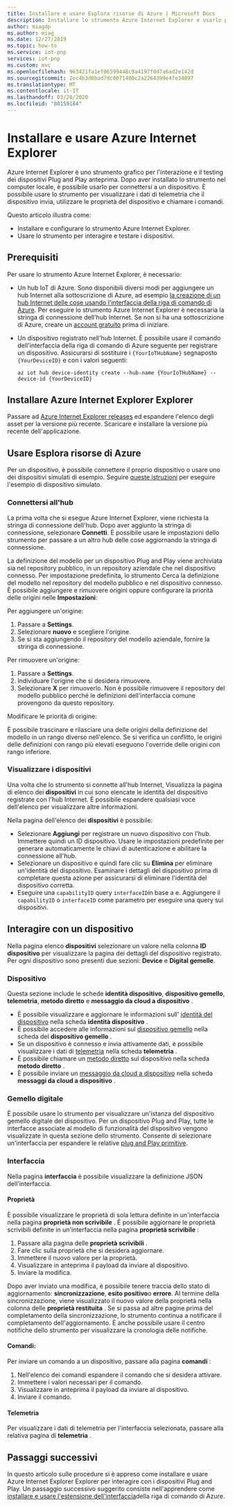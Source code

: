 ```yaml
---
title: Installare e usare Esplora risorse di Azure | Microsoft Docs
description: Installare lo strumento Azure Internet Explorer e usarlo per interagire con i dispositivi Plug and Play anteprima connessi all'hub Internet.
author: miagdp
ms.author: miag
ms.date: 12/27/2019
ms.topic: how-to
ms.service: iot-pnp
services: iot-pnp
ms.custom: mvc
ms.openlocfilehash: 963421fa1ef06599448c9a4197f0d7a6ad2e142d
ms.sourcegitcommit: 2ec4b3d0bad7dc0071400c2a2264399e4fe34897
ms.translationtype: MT
ms.contentlocale: it-IT
ms.lasthandoff: 03/28/2020
ms.locfileid: "80159184"
---
```

# <a name="install-and-use-azure-iot-explorer"></a>Installare e usare Azure Internet Explorer

Azure Internet Explorer è uno strumento grafico per l'interazione e il testing dei dispositivi Plug and Play anteprima. Dopo aver installato lo strumento nel computer locale, è possibile usarlo per connettersi a un dispositivo. È possibile usare lo strumento per visualizzare i dati di telemetria che il dispositivo invia, utilizzare le proprietà del dispositivo e chiamare i comandi.

Questo articolo illustra come:

- Installare e configurare lo strumento Azure Internet Explorer.
- Usare lo strumento per interagire e testare i dispositivi.

## <a name="prerequisites"></a>Prerequisiti

Per usare lo strumento Azure Internet Explorer, è necessario:

- Un hub IoT di Azure. Sono disponibili diversi modi per aggiungere un hub Internet alla sottoscrizione di Azure, ad esempio [la creazione di un hub Internet delle cose usando l'interfaccia della riga di comando di Azure](../iot-hub/iot-hub-create-using-cli.md). Per eseguire lo strumento Azure Internet Explorer è necessaria la stringa di connessione dell'hub Internet. Se non si ha una sottoscrizione di Azure, creare un [account gratuito](https://azure.microsoft.com/free/?WT.mc_id=A261C142F) prima di iniziare.
- Un dispositivo registrato nell'hub Internet. È possibile usare il comando dell'interfaccia della riga di comando di Azure seguente per registrare un dispositivo. Assicurarsi di sostituire i `{YourIoTHubName}` segnaposto `{YourDeviceID}` e con i valori seguenti:

    ```azurecli-interactive
    az iot hub device-identity create --hub-name {YourIoTHubName} --device-id {YourDeviceID}
    ```

## <a name="install-azure-iot-explorer"></a>Installare Azure Internet Explorer Explorer

Passare ad [Azure Internet Explorer releases](https://github.com/Azure/azure-iot-explorer/releases) ed espandere l'elenco degli asset per la versione più recente. Scaricare e installare la versione più recente dell'applicazione.

## <a name="use-azure-iot-explorer"></a>Usare Esplora risorse di Azure

Per un dispositivo, è possibile connettere il proprio dispositivo o usare uno dei dispositivi simulati di esempio. Seguire [queste istruzioni](https://github.com/Azure/azure-iot-sdk-c/tree/public-preview/iothub_client/samples) per eseguire l'esempio di dispositivo simulato.

### <a name="connect-to-your-hub"></a>Connettersi all'hub

La prima volta che si esegue Azure Internet Explorer, viene richiesta la stringa di connessione dell'hub. Dopo aver aggiunto la stringa di connessione, selezionare **Connetti**. È possibile usare le impostazioni dello strumento per passare a un altro hub delle cose aggiornando la stringa di connessione.

La definizione del modello per un dispositivo Plug and Play viene archiviata sia nel repository pubblico, in un repository aziendale che nel dispositivo connesso. Per impostazione predefinita, lo strumento Cerca la definizione del modello nel repository del modello pubblico e nel dispositivo connesso. È possibile aggiungere e rimuovere origini oppure configurare la priorità delle origini nelle **Impostazioni**:

Per aggiungere un'origine:

1. Passare a **Settings**.
1. Selezionare **nuovo** e scegliere l'origine.
1. Se si sta aggiungendo il repository del modello aziendale, fornire la stringa di connessione.

Per rimuovere un'origine:

1. Passare a **Settings**.
1. Individuare l'origine che si desidera rimuovere.
1. Selezionare **X** per rimuoverlo. Non è possibile rimuovere il repository del modello pubblico perché le definizioni dell'interfaccia comune provengono da questo repository.

Modificare le priorità di origine:

È possibile trascinare e rilasciare una delle origini della definizione del modello in un rango diverso nell'elenco. Se si verifica un conflitto, le origini delle definizioni con rango più elevati eseguono l'override delle origini con rango inferiore.

### <a name="view-devices"></a>Visualizzare i dispositivi

Una volta che lo strumento si connette all'hub Internet, Visualizza la pagina di elenco dei **dispositivi** in cui sono elencate le identità del dispositivo registrate con l'hub Internet. È possibile espandere qualsiasi voce dell'elenco per visualizzare altre informazioni.

Nella pagina dell'elenco dei **dispositivi** è possibile:

- Selezionare **Aggiungi** per registrare un nuovo dispositivo con l'hub. Immettere quindi un ID dispositivo. Usare le impostazioni predefinite per generare automaticamente le chiavi di autenticazione e abilitare la connessione all'hub.
- Selezionare un dispositivo e quindi fare clic su **Elimina** per eliminare un'identità del dispositivo. Esaminare i dettagli del dispositivo prima di completare questa azione per assicurarsi di eliminare l'identità del dispositivo corretta.
- Eseguire una `capabilityID` query `interfaceID`in base a e. Aggiungere il `capabilityID` o `interfaceID` come parametro per eseguire una query sui dispositivi.

## <a name="interact-with-a-device"></a>Interagire con un dispositivo

Nella pagina elenco **dispositivi** selezionare un valore nella colonna **ID dispositivo** per visualizzare la pagina dei dettagli del dispositivo registrato. Per ogni dispositivo sono presenti due sezioni: **Device** e **Digital gemelle**.

### <a name="device"></a>Dispositivo

Questa sezione include le schede **identità dispositivo**, **dispositivo gemello**, **telemetria**, **metodo diretto** e **messaggio da cloud a dispositivo** .

- È possibile visualizzare e aggiornare le informazioni sull' [identità del dispositivo](../iot-hub/iot-hub-devguide-identity-registry.md) nella scheda **identità dispositivo** .
- È possibile accedere alle informazioni sul [dispositivo gemello](../iot-hub/iot-hub-devguide-device-twins.md) nella scheda del **dispositivo gemello** .
- Se un dispositivo è connesso e invia attivamente dati, è possibile visualizzare i dati di [telemetria](../iot-hub/iot-hub-devguide-messages-read-builtin.md) nella scheda **telemetria** .
- È possibile chiamare un [metodo diretto](../iot-hub/iot-hub-devguide-direct-methods.md) sul dispositivo nella scheda **metodo diretto** .
- È possibile inviare un [messaggio da cloud a dispositivo](../iot-hub/iot-hub-devguide-messages-c2d.md) nella scheda **messaggi da cloud a dispositivo** .

### <a name="digital-twin"></a>Gemello digitale

È possibile usare lo strumento per visualizzare un'istanza del dispositivo gemello digitale del dispositivo. Per un dispositivo Plug and Play, tutte le interfacce associate al modello di funzionalità del dispositivo vengono visualizzate in questa sezione dello strumento. Consente di selezionare un'interfaccia per espandere le relative [plug and Play primitive](https://github.com/Azure/IoTPlugandPlay/tree/master/DTDL).

### <a name="interface"></a>Interfaccia

Nella pagina **interfaccia** è possibile visualizzare la definizione JSON dell'interfaccia.

#### <a name="properties"></a>Proprietà

È possibile visualizzare le proprietà di sola lettura definite in un'interfaccia nella pagina **proprietà non scrivibile** . È possibile aggiornare le proprietà scrivibili definite in un'interfaccia nella pagina **proprietà scrivibile** :

1. Passare alla pagina delle **proprietà scrivibili** .
1. Fare clic sulla proprietà che si desidera aggiornare.
1. Immettere il nuovo valore per la proprietà.
1. Visualizzare in anteprima il payload da inviare al dispositivo.
1. Inviare la modifica.

Dopo aver inviato una modifica, è possibile tenere traccia dello stato di aggiornamento: **sincronizzazione**, **esito positivo**o **errore**. Al termine della sincronizzazione, viene visualizzato il nuovo valore della proprietà nella colonna delle **proprietà restituita** . Se si passa ad altre pagine prima del completamento della sincronizzazione, lo strumento continua a notificare il completamento dell'aggiornamento. È anche possibile usare il centro notifiche dello strumento per visualizzare la cronologia delle notifiche.

#### <a name="commands"></a>Comandi:

Per inviare un comando a un dispositivo, passare alla pagina **comandi** :

1. Nell'elenco dei comandi espandere il comando che si desidera attivare.
1. Immettere i valori necessari per il comando.
1. Visualizzare in anteprima il payload da inviare al dispositivo.
1. Inviare il comando.

#### <a name="telemetry"></a>Telemetria

Per visualizzare i dati di telemetria per l'interfaccia selezionata, passare alla relativa pagina di **telemetria** .

## <a name="next-steps"></a>Passaggi successivi

In questo articolo sulle procedure si è appreso come installare e usare Azure Internet Explorer Explorer per interagire con i dispositivi Plug and Play. Un passaggio successivo suggerito consiste nell'apprendere come [installare e usare l'estensione dell'interfaccia](./howto-install-pnp-cli.md)della riga di comando di Azure.
